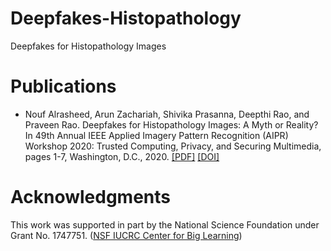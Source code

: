 # Deepfakes-Histopathology
Deepfakes for Histopathology Images

# Publications

- Nouf Alrasheed, Arun Zachariah, Shivika Prasanna, Deepthi Rao, and Praveen Rao. Deepfakes for Histopathology Images: A Myth or Reality? In 49th Annual IEEE Applied Imagery Pattern Recognition (AIPR) Workshop 2020: Trusted Computing, Privacy, and Securing Multimedia, pages 1-7, Washington, D.C., 2020. [[PDF]](https://drive.google.com/file/d/1AE9pFL8BUtQR03R69-UjLhY4iQIFkNWr/view) [[DOI]](https://doi.org/10.1109/AIPR50011.2020.9425033)

# Acknowledgments
This work was supported in part by the National Science Foundation under Grant No. 1747751. ([NSF IUCRC Center for Big Learning](http://nsfcbl.org))
